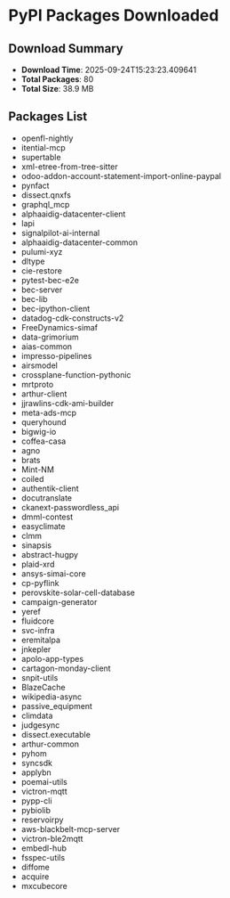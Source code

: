 # PyPI Packages Downloaded

## Download Summary
- **Download Time**: 2025-09-24T15:23:23.409641
- **Total Packages**: 80
- **Total Size**: 38.9 MB

## Packages List
- openfl-nightly
- itential-mcp
- supertable
- xml-etree-from-tree-sitter
- odoo-addon-account-statement-import-online-paypal
- pynfact
- dissect.qnxfs
- graphql_mcp
- alphaaidig-datacenter-client
- lapi
- signalpilot-ai-internal
- alphaaidig-datacenter-common
- pulumi-xyz
- dltype
- cie-restore
- pytest-bec-e2e
- bec-server
- bec-lib
- bec-ipython-client
- datadog-cdk-constructs-v2
- FreeDynamics-simaf
- data-grimorium
- aias-common
- impresso-pipelines
- airsmodel
- crossplane-function-pythonic
- mrtproto
- arthur-client
- jjrawlins-cdk-ami-builder
- meta-ads-mcp
- queryhound
- bigwig-io
- coffea-casa
- agno
- brats
- Mint-NM
- coiled
- authentik-client
- docutranslate
- ckanext-passwordless_api
- dmml-contest
- easyclimate
- clmm
- sinapsis
- abstract-hugpy
- plaid-xrd
- ansys-simai-core
- cp-pyflink
- perovskite-solar-cell-database
- campaign-generator
- yeref
- fluidcore
- svc-infra
- eremitalpa
- jnkepler
- apolo-app-types
- cartagon-monday-client
- snpit-utils
- BlazeCache
- wikipedia-async
- passive_equipment
- climdata
- judgesync
- dissect.executable
- arthur-common
- pyhom
- syncsdk
- applybn
- poemai-utils
- victron-mqtt
- pypp-cli
- pybiolib
- reservoirpy
- aws-blackbelt-mcp-server
- victron-ble2mqtt
- embedl-hub
- fsspec-utils
- diffome
- acquire
- mxcubecore

